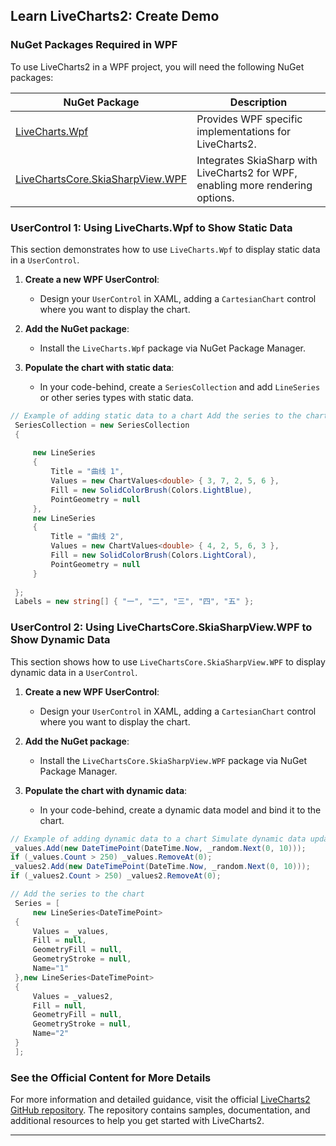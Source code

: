 

## Learn LiveCharts2: Create Demo

### NuGet Packages Required in WPF

To use LiveCharts2 in a WPF project, you will need the following NuGet packages:

| NuGet Package                                   | Description                             |
| ------------------------------------------------ | --------------------------------------- |
| [LiveCharts.Wpf](https://www.nuget.org/packages/LiveCharts.Wpf/) | Provides WPF specific implementations for LiveCharts2. |
| [LiveChartsCore.SkiaSharpView.WPF](https://www.nuget.org/packages/LiveChartsCore.SkiaSharpView.WPF/) | Integrates SkiaSharp with LiveCharts2 for WPF, enabling more rendering options. |

### UserControl 1: Using LiveCharts.Wpf to Show Static Data

This section demonstrates how to use `LiveCharts.Wpf` to display static data in a `UserControl`.

1. **Create a new WPF UserControl**:
   - Design your `UserControl` in XAML, adding a `CartesianChart` control where you want to display the chart.

2. **Add the NuGet package**:
   - Install the `LiveCharts.Wpf` package via NuGet Package Manager.

3. **Populate the chart with static data**:
   - In your code-behind, create a `SeriesCollection` and add `LineSeries` or other series types with static data.

```csharp
// Example of adding static data to a chart Add the series to the chart
 SeriesCollection = new SeriesCollection
 {
    
     new LineSeries
     {
         Title = "曲线 1",
         Values = new ChartValues<double> { 3, 7, 2, 5, 6 },
         Fill = new SolidColorBrush(Colors.LightBlue), 
         PointGeometry = null 
     },
     new LineSeries
     {
         Title = "曲线 2",
         Values = new ChartValues<double> { 4, 2, 5, 6, 3 },
         Fill = new SolidColorBrush(Colors.LightCoral), 
         PointGeometry = null 
     }
     
 };
 Labels = new string[] { "一", "二", "三", "四", "五" };
```

### UserControl 2: Using LiveChartsCore.SkiaSharpView.WPF to Show Dynamic Data

This section shows how to use `LiveChartsCore.SkiaSharpView.WPF` to display dynamic data in a `UserControl`.

1. **Create a new WPF UserControl**:
   - Design your `UserControl` in XAML, adding a `CartesianChart` control where you want to display the chart.

2. **Add the NuGet package**:
   - Install the `LiveChartsCore.SkiaSharpView.WPF` package via NuGet Package Manager.

3. **Populate the chart with dynamic data**:
   - In your code-behind, create a dynamic data model and bind it to the chart.

```csharp
// Example of adding dynamic data to a chart Simulate dynamic data updates
_values.Add(new DateTimePoint(DateTime.Now, _random.Next(0, 10)));
if (_values.Count > 250) _values.RemoveAt(0);
_values2.Add(new DateTimePoint(DateTime.Now, _random.Next(0, 10)));
if (_values2.Count > 250) _values2.RemoveAt(0);

// Add the series to the chart
 Series = [
     new LineSeries<DateTimePoint>
 {
     Values = _values,
     Fill = null,
     GeometryFill = null,
     GeometryStroke = null,
     Name="1"
 },new LineSeries<DateTimePoint>
 {
     Values = _values2,
     Fill = null,
     GeometryFill = null,
     GeometryStroke = null,
     Name="2"
 }
 ];
```

### See the Official Content for More Details

For more information and detailed guidance, visit the official [LiveCharts2 GitHub repository](https://github.com/beto-rodriguez/LiveCharts2). The repository contains samples, documentation, and additional resources to help you get started with LiveCharts2.

---
